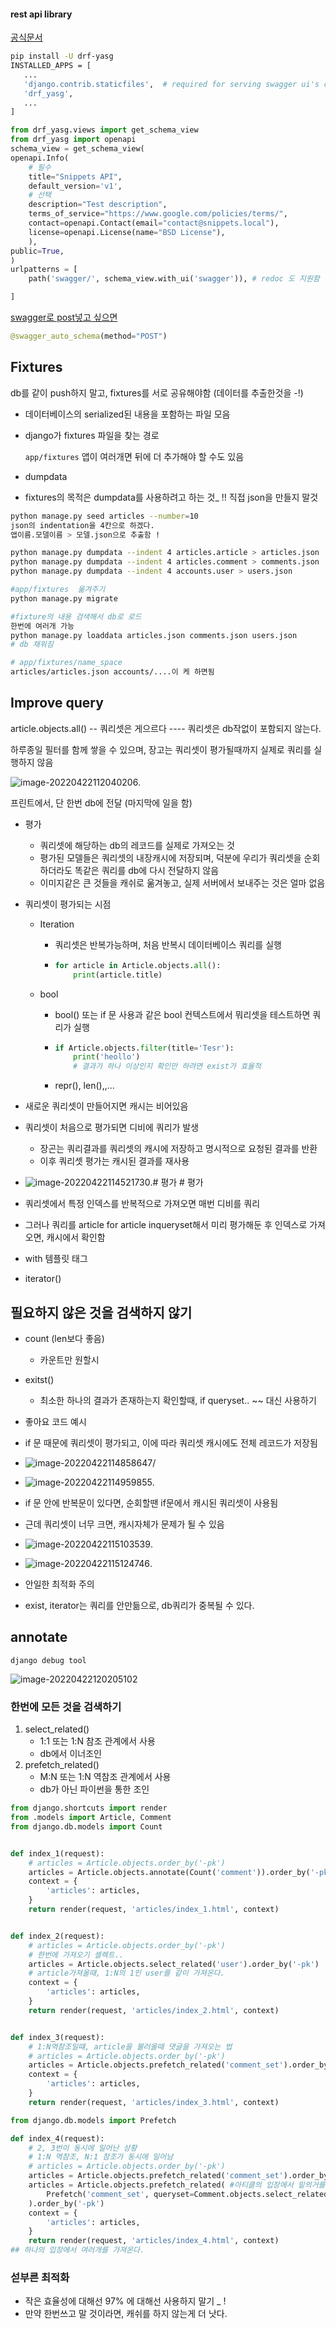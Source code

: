 #### rest api library

[공식문서](https://drf-yasg.readthedocs.io/en/stable/readme.html#usage)

```bash
pip install -U drf-yasg
INSTALLED_APPS = [
   ...
   'django.contrib.staticfiles',  # required for serving swagger ui's css/js files
   'drf_yasg',
   ...
]
```

```python
from drf_yasg.views import get_schema_view
from drf_yasg import openapi
schema_view = get_schema_view(
openapi.Info(
    # 필수
    title="Snippets API",
    default_version='v1',
    # 선택
    description="Test description",
    terms_of_service="https://www.google.com/policies/terms/",
    contact=openapi.Contact(email="contact@snippets.local"),
    license=openapi.License(name="BSD License"),
    ),
public=True,
)
urlpatterns = [
    path('swagger/', schema_view.with_ui('swagger')), # redoc 도 지원함

]
```

[swagger로 post넣고 싶으면](https://drf-yasg.readthedocs.io/en/stable/custom_spec.html)

```python
@swagger_auto_schema(method="POST")
```





## Fixtures

db를 같이 push하지 말고, fixtures를 서로 공유해야함 (데이터를 추출한것을 -!)

- 데이터베이스의 serialized된 내용을 포함하는 파일 모음

- django가 fixtures 파일을 찾는 경로

  `app/fixtures` 앱이 여러개면 뒤에 더 추가해야 할 수도 있음

- dumpdata
- fixtures의 목적은 dumpdata를 사용하려고 하는 것_ !! 직접 json을 만들지 말것

```bash
python manage.py seed articles --number=10
json의 indentation을 4칸으로 하겠다.
앱이름.모델이름 > 모델.json으로 추출함 !

python manage.py dumpdata --indent 4 articles.article > articles.json
python manage.py dumpdata --indent 4 articles.comment > comments.json
python manage.py dumpdata --indent 4 accounts.user > users.json

#app/fixtures  욺겨주기
python manage.py migrate

#fixture의 내용 검색해서 db로 로드
한번에 여러개 가능
python manage.py loaddata articles.json comments.json users.json
# db 채워짐

# app/fixtures/name_space
articles/articles.json accounts/....이 케 하면됨
```



## Improve query

article.objects.all()   -- 쿼리셋은 게으르다 ---- 쿼리셋은 db작없이 포함되지 않는다.

하루종일 필터를 함께 쌓을 수 있으며, 장고는 쿼리셋이 평가될때까지 실제로 쿼리를 실행하지 않음

![image-20220422112040206](images/image-20220422112040206.png).

프린트에서, 단 한번 db에 전달 (마지막에 일을 함)

- 평가
  - 쿼리셋에 해당하는  db의 레코드를 실제로 가져오는 것
  - 평가된 모델들은 쿼리셋의 내장캐시에 저장되며, 덕분에 우리가 쿼리셋을 순회하더라도 똑같은 쿼리를 db에 다시 전달하지 않음
  - 이미지같은 큰 것들을 캐쉬로 욺겨놓고, 실제 서버에서 보내주는 것은 얼마 없음

- 쿼리셋이 평가되는 시점

  - Iteration

    - 쿼리셋은 반복가능하며, 처음 반복시 데이터베이스 쿼리를 실행

    - ```python
      for article in Article.objects.all():
          print(article.title)
      ```

  - bool

    - bool() 또는 if 문 사용과 같은 bool 컨텍스트에서 뭐리셋을 테스트하면 쿼리가 실행

    - ```python
      if Article.objects.filter(title='Tesr'):
          print('heollo')
          # 결과가 하나 이상인지 확인만 하려면 exist가 효율적
      ```

    - repr(), len(),,...

    

- 새로운 쿼리셋이 만들어지면 캐시는 비어있음
- 쿼리셋이 처음으로 평가되면 디비에 쿼리가 발생
  - 장곤는 쿼리결과를 쿼리셋의 캐시에 저장하고 명시적으로 요청된 결과를 반환
  - 이후 쿼리셋 평가는 캐시된 결과를 재사용

- ![image-20220422114521730](images/image-20220422114521730.png).# 평가 # 평가

- 쿼리셋에서 특정 인덱스를 반복적으로 가져오면 매번 디비를 쿼리
- 그러나 쿼리를 article for article inqueryset해서 미리 평가해둔 후 인덱스로 가져오면, 캐시에서 확인함

- with 템플릿 태그
- iterator()





## 필요하지 않은 것을 검색하지 않기

- count (len보다 좋음)
  - 카운트만 원할시
- exitst()
  - 최소한 하나의 결과가 존재하는지 확인할때, if queryset.. ~~ 대신 사용하기



- 좋아요 코드 예시
- if 문 때문에 쿼리셋이 평가되고, 이에 따라 쿼리셋 캐시에도 전체 레코드가 저장됨
- ![image-20220422114858647](images/image-20220422114858647.png)/
- ![image-20220422114959855](images/image-20220422114959855.png).
- if 문 안에 반복문이 있다면, 순회할땐 if문에서 캐시된 쿼리셋이 사용됨
- 근데 쿼리셋이 너무 크면, 캐시자체가 문제가 될 수 있음
- ![image-20220422115103539](images/image-20220422115103539.png).
- ![image-20220422115124746](images/image-20220422115124746.png).

- 안일한 최적화 주의
- exist, iterator는 쿼리를 안만듦으로, db쿼리가 중복될 수 있다.



## annotate

`django debug tool`

![image-20220422120205102](images/image-20220422120205102.png)







### 한번에 모든 것을 검색하기

1. select_related()
   - 1:1 또는 1:N 참조 관계에서 사용
   - db에서 이너조인
2. prefetch_related()
   - M:N 또는 1:N 역참조 관계에서 사용
   -  db가 아닌 파이썬을 통한 조인

```python
from django.shortcuts import render
from .models import Article, Comment
from django.db.models import Count


def index_1(request):
    # articles = Article.objects.order_by('-pk')
    articles = Article.objects.annotate(Count('comment')).order_by('-pk')
    context = {
        'articles': articles,
    }
    return render(request, 'articles/index_1.html', context)


def index_2(request):
    # articles = Article.objects.order_by('-pk')
    # 한번에 가져오기 셀렉트..
    articles = Article.objects.select_related('user').order_by('-pk')
    # article가져올때, 1:N의 1인 user를 같이 가져온다.
    context = {
        'articles': articles,
    }
    return render(request, 'articles/index_2.html', context)


def index_3(request):
    # 1:N역참조일떄, article을 불러올때 댓글을 가져오는 법
    # articles = Article.objects.order_by('-pk')
    articles = Article.objects.prefetch_related('comment_set').order_by('-pk')
    context = {
        'articles': articles,
    }
    return render(request, 'articles/index_3.html', context)

from django.db.models import Prefetch

def index_4(request):
    # 2, 3번이 동시에 일어난 상황
    # 1:N 역참조, N:1 참조가 동시에 일어남
    # articles = Article.objects.order_by('-pk')
    articles = Article.objects.prefetch_related('comment_set').order_by('-pk')
    articles = Article.objects.prefetch_related( #아티클의 입장에서 밑의거를 가져옴 
        Prefetch('comment_set', queryset=Comment.objects.select_related('user')) # 여러개를 가져온다.comment_set./ 사실상 queryset이 먼저..
    ).order_by('-pk')
    context = {
        'articles': articles,
    }
    return render(request, 'articles/index_4.html', context)
## 하나의 입장에서 여러개를 가져온다.

```



### 섣부른 최적화

- 작은 효율성에 대해선 97% 에 대해선 사용하지 말기 _ ! 
- 만약 한번쓰고 말 것이라면, 캐쉬를 하지 않는게 더 낫다.


